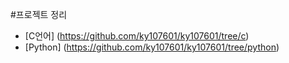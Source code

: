 #프로젝트 정리

- [C언어] (https://github.com/ky107601/ky107601/tree/c)
- [Python] (https://github.com/ky107601/ky107601/tree/python)